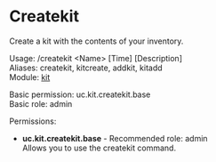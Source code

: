 Createkit
====
Create a kit with the contents of your inventory.

Usage: /createkit \<Name\> \[Time\] \[Description\]<br>
Aliases: createkit, kitcreate, addkit, kitadd<br>
Module: [kit](../modules/kit.md)<br>

Basic permission: uc.kit.createkit.base<br>
Basic role: admin<br>

Permissions: <br>
* **uc.kit.createkit.base** - Recommended role: admin<br>Allows you to use the createkit command.
